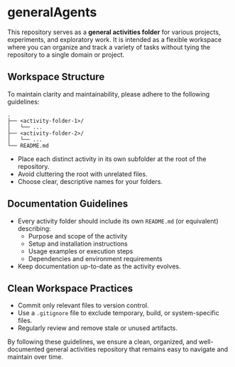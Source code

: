 # generalAgents

This repository serves as a **general activities folder** for various projects, experiments, and exploratory work. It is intended as a flexible workspace where you can organize and track a variety of tasks without tying the repository to a single domain or project.

## Workspace Structure

To maintain clarity and maintainability, please adhere to the following guidelines:

```
.
├── <activity-folder-1>/
│   └── ...
├── <activity-folder-2>/
│   └── ...
└── README.md
```

- Place each distinct activity in its own subfolder at the root of the repository.
- Avoid cluttering the root with unrelated files.
- Choose clear, descriptive names for your folders.

## Documentation Guidelines

- Every activity folder should include its own `README.md` (or equivalent) describing:
  - Purpose and scope of the activity
  - Setup and installation instructions
  - Usage examples or execution steps
  - Dependencies and environment requirements
- Keep documentation up-to-date as the activity evolves.

## Clean Workspace Practices

- Commit only relevant files to version control.
- Use a `.gitignore` file to exclude temporary, build, or system-specific files.
- Regularly review and remove stale or unused artifacts.

By following these guidelines, we ensure a clean, organized, and well-documented general activities repository that remains easy to navigate and maintain over time.